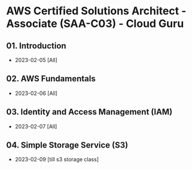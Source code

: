 # AWS Certified Solutions Architect - Associate (SAA-C03) - Cloud Guru

## 01. Introduction
  - 2023-02-05 [All]
## 02. AWS Fundamentals
  - 2023-02-06 [All]
## 03. Identity and Access Management (IAM)
  - 2023-02-07 [All]
## 04. Simple Storage Service (S3)
  - 2023-02-09 [till s3 storage class]

